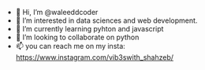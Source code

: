 - 👋 Hi, I’m @waleeddcoder
- 👀 I’m interested in data sciences and web development.
- 🌱 I’m currently learning pyhton and javascript
- 💞️ I’m looking to collaborate on python
- 📫 you can reach me on my insta: https://www.instagram.com/vib3swith_shahzeb/

<!---
waleeddcoder/waleeddcoder is a ✨ special ✨ repository because its `README.md` (this file) appears on your GitHub profile.
You can click the Preview link to take a look at your changes.
--->
